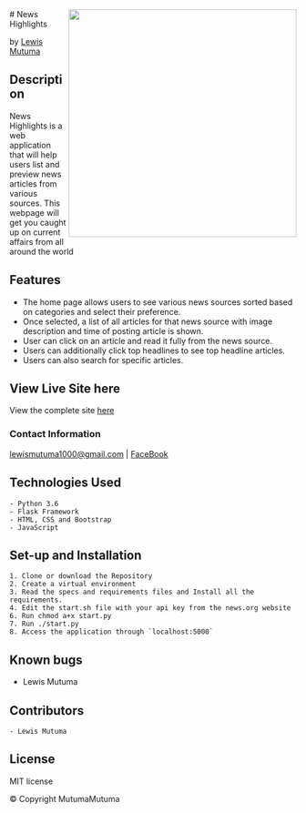 <img src="https://fay-readme.de/wp-content/uploads/2016/09/Logo-Test_2-4.png" height="400px" align="right">
# News Highlights 

by [Lewis Mutuma](https://mutumamutuma.github.io/Portfolio/)

## Description

News Highlights is a web application that will help users list and preview news articles from various sources.
This webpage will get you caught up on current affairs from all around the world

## Features

- The home page allows users to see various news sources sorted based on categories and select their preference.
- Once selected, a list of all articles for that news source with image description and time of posting article is shown.
- User can click on an article and read it fully from the news source.
- Users can additionally click top headlines to see top headline articles.
- Users can also search for specific articles.

## View Live Site here

View the complete site [here](gfhgv )

### Contact Information

[lewismutuma1000@gmail.com](gmail.com) | [FaceBook](www.facebook.com)

## Technologies Used

    - Python 3.6
    - Flask Framework
    - HTML, CSS and Bootstrap
    - JavaScript

## Set-up and Installation

    1. Clone or download the Repository
    2. Create a virtual environment
    3. Read the specs and requirements files and Install all the requirements.
    4. Edit the start.sh file with your api key from the news.org website
    6. Run chmod a+x start.py
    7. Run ./start.py
    8. Access the application through `localhost:5000`

## Known bugs

- Lewis Mutuma

## Contributors

    - Lewis Mutuma

## License

MIT license

&copy; Copyright MutumaMutuma
